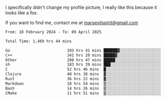 I specifically didn't change my profile picture, I really like this because it looks like a fox.

If you want to find me, contact me at marsevilspirit@gmail.com

<!--START_SECTION:waka-->

```txt
From: 18 February 2024 - To: 09 April 2025

Total Time: 1,469 hrs 44 mins

Go                         393 hrs 41 mins ██████▓░░░░░░░░░░░░░░░░░░   26.79 %
C++                        341 hrs 20 mins █████▓░░░░░░░░░░░░░░░░░░░   23.22 %
Other                      288 hrs 47 mins █████░░░░░░░░░░░░░░░░░░░░   19.65 %
sh                         183 hrs 39 mins ███░░░░░░░░░░░░░░░░░░░░░░   12.50 %
C                          52 hrs 46 mins  █░░░░░░░░░░░░░░░░░░░░░░░░   03.59 %
Clojure                    40 hrs 38 mins  ▓░░░░░░░░░░░░░░░░░░░░░░░░   02.76 %
Rust                       36 hrs 22 mins  ▓░░░░░░░░░░░░░░░░░░░░░░░░   02.47 %
Markdown                   18 hrs 54 mins  ▒░░░░░░░░░░░░░░░░░░░░░░░░   01.29 %
Bash                       14 hrs 26 mins  ▒░░░░░░░░░░░░░░░░░░░░░░░░   00.98 %
CMake                      11 hrs 51 mins  ▒░░░░░░░░░░░░░░░░░░░░░░░░   00.81 %
```

<!--END_SECTION:waka-->

